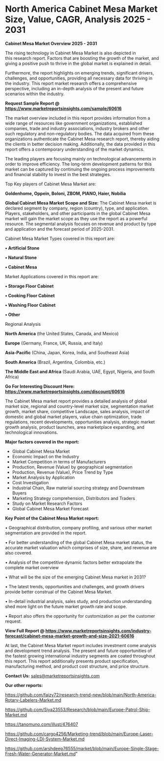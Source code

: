 # North America Cabinet Mesa Market Size, Value, CAGR, Analysis 2025 - 2031

<Strong> Cabinet Mesa Market Overview 2025 - 2031</strong>

The rising technology in Cabinet Mesa Market is also depicted in this research report. Factors that are boosting the growth of the market, and giving a positive push to thrive in the global market is explained in detail.

Furthermore, the report highlights on emerging trends, significant drivers, challenges, and opportunities, providing all necessary data for thriving in the industry. This report market research offers a comprehensive perspective, including an in-depth analysis of the present and future scenarios within the industry.

<strong>Request Sample Report @ <a href=https://www.marketreportsinsights.com/sample/60616>https://www.marketreportsinsights.com/sample/60616</a></strong>

The market overview included in this report provides information from a wide range of resources like government organizations, established companies, trade and industry associations, industry brokers and other such regulatory and non-regulatory bodies. The data acquired from these organizations authenticate the Cabinet Mesa research report, thereby aiding the clients in better decision making. Additionally, the data provided in this report offers a contemporary understanding of the market dynamics.

The leading players are focusing mainly on technological advancements in order to improve efficiency. The long-term development patterns for this market can be captured by continuing the ongoing process improvements and financial stability to invest in the best strategies.

Top Key players of Cabinet Mesa Market are:

<strong>Goldenhome, Oppein, Boloni, ZBOM, PIANO, Haier, Nobilia</strong>

<strong><b>Global Cabinet Mesa Market Scope and Size:</b></strong>
The Cabinet Mesa market is declared segment by company, region (country), type, and application. Players, stakeholders, and other participants in the global Cabinet Mesa market will gain the market scope as they use the report as a powerful resource. The segmental analysis focuses on revenue and product by type and application and the forecast period of 2025-2031.

Cabinet Mesa Market Types covered in this report are:

<strong>• Artificial Stone

• Natural Stone

• Cabinet Mesa</strong>

Market Applications covered in this report are:

<strong>• Storage Floor Cabinet

• Cooking Floor Cabinet

• Washing Floor Cabinet

• Other</strong> 

Regional Analysis

<strong>North America</strong> (the United States, Canada, and Mexico)

<strong>Europe</strong> (Germany, France, UK, Russia, and Italy)

<strong>Asia-Pacific</strong> (China, Japan, Korea, India, and Southeast Asia)

<strong>South America</strong> (Brazil, Argentina, Colombia, etc.)

<strong>The Middle East and Africa</strong> (Saudi Arabia, UAE, Egypt, Nigeria, and South Africa)

<strong>Go For Interesting Discount Here: <a href=https://www.marketreportsinsights.com/discount/60616>https://www.marketreportsinsights.com/discount/60616</a></strong>

The Cabinet Mesa market report provides a detailed analysis of global market size, regional and country-level market size, segmentation market growth, market share, competitive Landscape, sales analysis, impact of domestic and global market players, value chain optimization, trade regulations, recent developments, opportunities analysis, strategic market growth analysis, product launches, area marketplace expanding, and technological innovations.

<strong><b>Major factors covered in the report:</b></strong>
<ul>
  <li>Global Cabinet Mesa Market </li>
  <li>Economic Impact on the Industry</li>
  <li>Market Competition in terms of Manufacturers</li>
  <li>Production, Revenue (Value) by geographical segmentation</li>
  <li>Production, Revenue (Value), Price Trend by Type</li>
  <li>Market Analysis by Application</li>
  <li>Cost Investigation</li>
  <li>Industrial Chain, Raw material sourcing strategy and Downstream Buyers</li>
  <li>Marketing Strategy comprehension, Distributors and Traders</li>
  <li>Study on Market Research Factors</li>
  <li>Global Cabinet Mesa Market Forecast</li>
</ul>

<strong><b>Key Point of the Cabinet Mesa Market report:</b></strong>

• Geographical distribution, company profiling, and various other market segmentation are provided in the report.

• For better understanding of the global Cabinet Mesa market status, the accurate market valuation which comprises of size, share, and revenue are also covered.

• Analysis of the competitive dynamic factors better extrapolate the complete market overview

• What will be the size of the emerging Cabinet Mesa market in 2031?

• The latest trends, opportunities and challenges, and growth drivers provide better construal of the Cabinet Mesa Market.

• In-detail industrial analysis, sales study, and production understanding shed more light on the future market growth rate and scope.

• Report also offers the opportunity for customization as per the customer request.

<strong><b>View Full Report @ <a href=https://www.marketreportsinsights.com/industry-forecast/cabinet-mesa-market-growth-and-size-2021-60616>https://www.marketreportsinsights.com/industry-forecast/cabinet-mesa-market-growth-and-size-2021-60616</a></b></strong>


At last, the Cabinet Mesa Market report includes investment come analysis and development trend analysis. The present and future opportunities of the fastest growing international industry segments are coated throughout this report. This report additionally presents product specification, manufacturing method, and product cost structure, and price structure.

<strong>Contact Us:</strong>
sales@marketreportsinsights.com

<strong>Our other reports:</strong>

<a href=https://github.com/faizy72/research-trend-new/blob/main/North-America-Rotary-Labelers-Market.md>https://github.com/faizy72/research-trend-new/blob/main/North-America-Rotary-Labelers-Market.md</a>

<a href=https://github.com/Siya23553/Research/blob/main/Europe-Patrol-Ship-Market.md>https://github.com/Siya23553/Research/blob/main/Europe-Patrol-Ship-Market.md</a>

<a href=https://tanomuno.com/illust/476407>https://tanomuno.com/illust/476407</a>

<a href=https://github.com/cargo4256/Marketing-trend/blob/main/Europe-Laser-Direct-Imaging-LDI-System-Market.md>https://github.com/cargo4256/Marketing-trend/blob/main/Europe-Laser-Direct-Imaging-LDI-System-Market.md</a>

<a href=https://github.com/arshdeep76555/market/blob/main/Europe-Single-Stage-Fresh-Water-Generator-Market.md>https://github.com/arshdeep76555/market/blob/main/Europe-Single-Stage-Fresh-Water-Generator-Market.md</a>"
